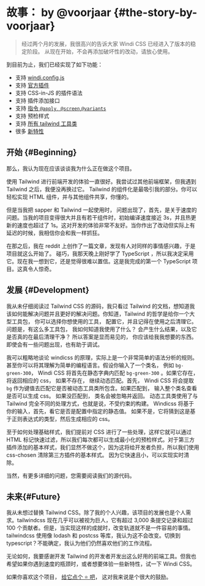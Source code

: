 [Windi CSS]: https://github.com/windicss/windicss

# 故事： by @voorjaar {#the-story-by-voorjaar}

> 经过两个月的发展，我很高兴的告诉大家 Windi CSS 已经进入了版本的稳定阶段。 从现在开始，不会再添加破坏性的改动，请放心使用。

到目前为止，我们已经实现了如下功能：

- 支持 [windi.config.js](/guide/configuration)
- 支持 [官方插件](/plugins/)
- 支持 CSS-in-JS 的插件语法 
- 支持 插件添加接口
- 支持 [指令 `@apply`,` @screen`,`@variants`](/features/directives)
- 支持 预检样式
- 支持 [所有 tailwind 工具类](/utilities/)
- 很多 [新特性](/features/)

## 开始 {#Beginning}

那么，我认为现在应该谈谈我为什么正在做这个项目。

使用 Tailwind 进行前端开发的体验一直很好。我尝试过其他前端框架，但我遇到 Tailwind 之后，我便没再换过它。 Tailwind 的组件化是最吸引我的部分。你可以轻松实现 HTML 组件，并与其他组件共享，你懂的。

但是当我把 sapper 和 Tailwind 一起使用时， 问题出现了，首先，是关于速度的问题。当我的项目变得很大并且有若干组件时，初始编译速度接近 3s，并且热更新的速度也超过了 1s。这对开发的体验非常不友好。当你作出了改动但实际上有延迟的时候，我相信你会和我一样抓狂。

在那之后，我在 reddit 上创作了一篇文章，发现有人对同样的事情感兴趣，于是项目就这么开始了。 碰巧，我那天晚上刚好学了 TypeScript ，所以我决定采用它。现在我一想到它，还是觉得很难以置信。这是我完成的第一个 TypeScript 项目。这真令人惊奇。

## 发展 {#Development}

我从未仔细阅读过 Tailwind CSS 的源码，我只看过 Tailwind 的文档，想知道我该如何能解决问题并且更好的解决问题。你知道，Tailwind 的哲学是给你一个大型工具包， 你可以选择你想使用的工具， 配置它，并且记得在使用之后清理它。 问题是，有这么多工具包， 我如何知道我使用了什么？ 会产生什么结果，以及它是否真的在最后清理干净？ 所以答案是显而易见的， 你应该给我我想要的东西。 即使会有一些问题出现，也有助于调试。

我可以粗略地谈论 windicss 的原理，实际上是一个非常简单的语法分析的规则。甚至你可以将其理解为简单的编程语言。假设你输入了一个类名， 例如 `bg-green-300`， Windi CSS 将首先在静态字典内匹配 `bg-green-300` 。如果它存在， 将返回相应的 css， 如果不存在， 继续动态匹配。首先， Windi CSS 将会提取 `bg` 作为键值去匹配它是否被动态工具类所包含。如果匹配到， 输入整个类名查看是否可以生成 css。 如果没匹配到， 类名会被忽略并返回。 动态工具类使用了与 Tailwind 完全不同的处理方式，也就是说，不受约束的构建。 Windicss 将基于你的输入，首先，看它是否是配置中指定的静态值。 如果不是，它将猜到这是基于正则表达式的类型，然后生成相应的 css。

至于如何处理基础样式，我们提前对 CSS 进行了一些处理，这样它就可以通过 HTML 标记快速过滤，所以我们每次都可以生成最小化的预检样式。对于第三方插件添加的基本样式，我们显然不做这个，因为这将给开发者负担，所以我们使用 css-chosen 清除第三方插件的基本样式。 因为它快速且小，可以实现实时清除。

当然，有更多详细的问题，您需要阅读我们的源代码。

## 未来{#Future}

我从未想过替换 Tailwind CSS。除了我的个人兴趣，该项目的发展也是个人需求。tailwindcss 现在几乎可以被视为巨人，它有超过 3,000 条提交记录和超过 100 个贡献者。但是，当实现这样的成就时，改变轨道就不是一件容易的事情。tailwindcss 使用像 lodash 和 postcss 等库，我认为这不会改变。切换到  typescript？不能确定，我认为他们仍然喜欢他们的工作流程。

无论如何，我要感谢开发 Tailwind 的开发者开发出这么好用的前端工具。但我也希望如果你遇到速度的瓶颈时，或者想要体验一些新特性，试一下 Windi CSS。

如果你喜欢这个项目， [给它点个 ⭐️ 吧][Windi CSS]， 这对我来说是个很大的鼓励。
